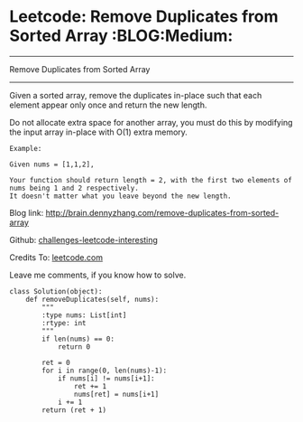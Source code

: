 # Leetcode: Remove Duplicates from Sorted Array     :BLOG:Medium:


---

Remove Duplicates from Sorted Array  

---

Given a sorted array, remove the duplicates in-place such that each element appear only once and return the new length.  

Do not allocate extra space for another array, you must do this by modifying the input array in-place with O(1) extra memory.  

    Example:
    
    Given nums = [1,1,2],
    
    Your function should return length = 2, with the first two elements of nums being 1 and 2 respectively.
    It doesn't matter what you leave beyond the new length.

Blog link: <http://brain.dennyzhang.com/remove-duplicates-from-sorted-array>  

Github: [challenges-leetcode-interesting](https://github.com/DennyZhang/challenges-leetcode-interesting/tree/master/remove-duplicates-from-sorted-array)  

Credits To: [leetcode.com](https://leetcode.com/problems/remove-duplicates-from-sorted-array/description)  

Leave me comments, if you know how to solve.  

    class Solution(object):
        def removeDuplicates(self, nums):
            """
            :type nums: List[int]
            :rtype: int
            """
            if len(nums) == 0:
                return 0
    
            ret = 0
            for i in range(0, len(nums)-1):
                if nums[i] != nums[i+1]:
                    ret += 1
                    nums[ret] = nums[i+1]
                i += 1
            return (ret + 1)